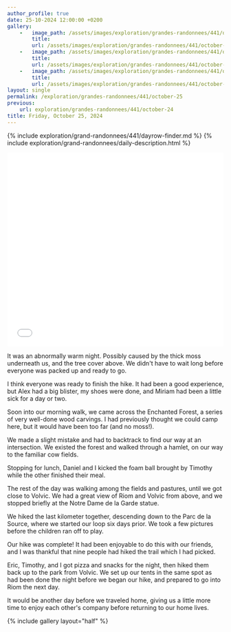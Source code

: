```yaml
---
author_profile: true
date: 25-10-2024 12:00:00 +0200
gallery:
    -   image_path: /assets/images/exploration/grandes-randonnees/441/october-25/small/150048.jpg
        title: 
        url: /assets/images/exploration/grandes-randonnees/441/october-25/large/150048.jpg
    -   image_path: /assets/images/exploration/grandes-randonnees/441/october-25/small/153324.jpg
        title: 
        url: /assets/images/exploration/grandes-randonnees/441/october-25/large/153324.jpg
    -   image_path: /assets/images/exploration/grandes-randonnees/441/october-25/small/153818.jpg
        title: 
        url: /assets/images/exploration/grandes-randonnees/441/october-25/large/153818.jpg
layout: single
permalink: /exploration/grandes-randonnees/441/october-25
previous:
    url: exploration/grandes-randonnees/441/october-24
title: Friday, October 25, 2024
---
```

{% include exploration/grand-randonnees/441/dayrow-finder.md %}
{% include exploration/grand-randonnees/daily-description.html %}

<iframe width="100%" height="450px" frameborder="0" allowfullscreen allow="geolocation" src="//umap.openstreetmap.fr/en/map/october-25-2024-on-the-gr441_1139491?scaleControl=true&miniMap=false&scrollWheelZoom=true&zoomControl=true&editMode=disabled&moreControl=true&searchControl=false&tilelayersControl=null&embedControl=false&datalayersControl=true&onLoadPanel=none&captionBar=false&captionMenus=false&captionControl=false&locateControl=false&editinosmControl=false#12/45.8825/2.9977"></iframe>

It was an abnormally warm night. Possibly caused by the thick moss underneath us, and the tree cover above. We didn't have to wait long before everyone was packed up and ready to go.

I think everyone was ready to finish the hike. It had been a good experience, but Alex had a big blister, my shoes were done, and Miriam had been a little sick for a day or two.

Soon into our morning walk, we came across the Enchanted Forest, a series of very well-done wood carvings. I had previously thought we could camp here, but it would have been too far (and no moss!).

We made a slight mistake and had to backtrack to find our way at an intersection. We existed the forest and walked through a hamlet, on our way to the familiar cow fields.

Stopping for lunch, Daniel and I kicked the foam ball brought by Timothy while the other finished their meal.

The rest of the day was walking among the fields and pastures, until we got close to Volvic. We had a great view of Riom and Volvic from above, and we stopped briefly at the Notre Dame de la Garde statue.

We hiked the last kilometer together, descending down to the Parc de la Source, where we started our loop six days prior. We took a few pictures before the children ran off to play.

Our hike was complete! It had been enjoyable to do this with our friends, and I was thankful that nine people had hiked the trail which I had picked.

Eric, Timothy, and I got pizza and snacks for the night, then hiked them back up to the park from Volvic. We set up our tents in the same spot as had been done the night before we began our hike, and prepared to go into Riom the next day.

It would be another day before we traveled home, giving us a little more time to enjoy each other's company before returning to our home lives.

{% include gallery layout="half" %}
